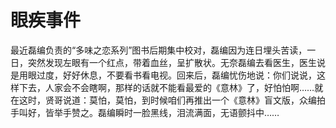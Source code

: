 # 眼疾事件

最近磊编负责的“多味之恋系列”图书后期集中校对，磊编因为连日埋头苦读，一日，突然发现左眼有一个红点，带着血丝，呈扩散状。无奈磊编去看医生，医生说是用眼过度，好好休息，不要看书看电视。回来后，磊编忧伤地说：你们说说，这样下去，人家会不会瞎啊，那样的话就不能看最爱的《意林》了，好怕怕啊……就在这时，贤哥说道：莫怕，莫怕，到时候咱们再推出一个《意林》盲文版，众编拍手叫好，皆举手赞之。磊编瞬时一脸黑线，泪流满面，无语颤抖中……